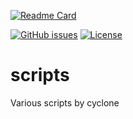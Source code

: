 [![Readme Card](https://github-readme-stats.vercel.app/api/pin/?username=cyclone-github&repo=scripts&theme=gruvbox)](https://github.com/cyclone-github/scripts/)

[![GitHub issues](https://img.shields.io/github/issues/cyclone-github/scripts.svg)](https://github.com/cyclone-github/scripts/issues)
[![License](https://img.shields.io/github/license/cyclone-github/scripts.svg)](LICENSE)

# scripts
Various scripts by cyclone
